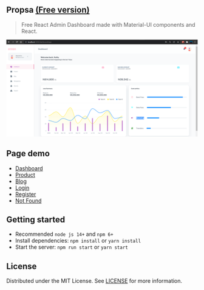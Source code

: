 ## Propsa [(Free version)](https://prospa-frontend.vercel.app/)


> Free React Admin Dashboard made with Material-UI components and React.

![preview](public/static/preview.png)


## Page demo

- [Dashboard](https://minimal-kit-react.vercel.app/dashboard/app)
- [Product](https://minimal-kit-react.vercel.app/dashboard/products)
- [Blog](https://minimal-kit-react.vercel.app/dashboard/blog)
- [Login](https://minimal-kit-react.vercel.app/login)
- [Register](https://minimal-kit-react.vercel.app/register)
- [Not Found](https://minimal-kit-react.vercel.app/404)

## Getting started

- Recommended `node js 14+` and `npm 6+`
- Install dependencies: `npm install` or `yarn install`
- Start the server: `npm run start` or `yarn start`

## License

Distributed under the MIT License. See [LICENSE](https://github.com/DesmondSanctity/prospa-frontend/blob/main/LICENSE) for more information.
